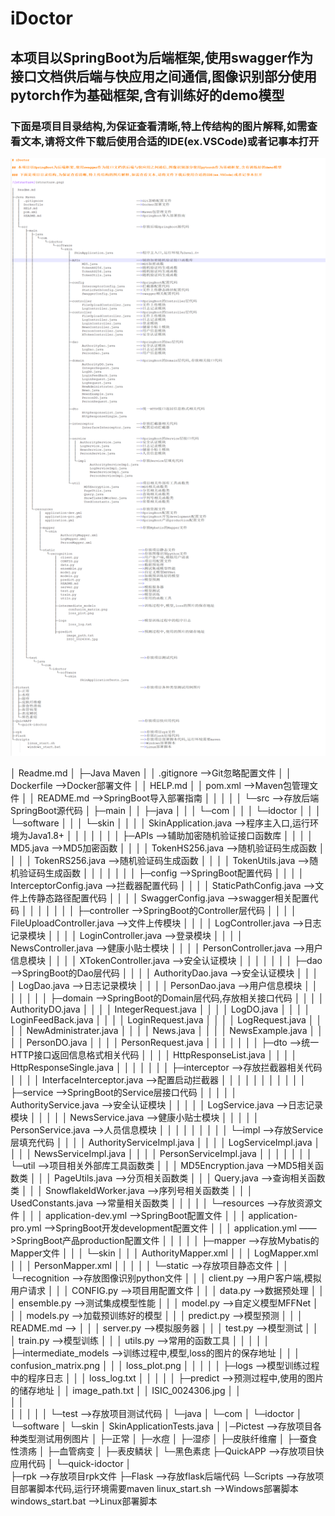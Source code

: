 # iDoctor

## 本项目以SpringBoot为后端框架,使用swagger作为接口文档供后端与快应用之间通信,图像识别部分使用pytorch作为基础框架,含有训练好的demo模型

### 下面是项目目录结构,为保证查看清晰,特上传结构的图片解释,如需查看文本,请将文件下载后使用合适的IDE(ex.VSCode)或者记事本打开

![structure](structure.png)

│  Readme.md
│
├─Java Maven
│  │  .gitignore                                                ——>Git忽略配置文件
│  │  Dockerfile                                                ——>Docker部署文件
│  │  HELP.md
│  │  pom.xml                                                   ——>Maven包管理文件
│  │  README.md                                                 ——>SpringBoot导入部署指南
│  │
│  │
│  └─src                                                        ——>存放后端SpringBoot源代码
│      ├─main
│      │  ├─java
│      │  │  └─com
│      │  │      └─idoctor
│      │  │          └─software
│      │  │              └─skin
│      │  │                  │  SkinApplication.java            ——>程序主入口,运行环境为Java1.8+
│      │  │                  │
│      │  │                  ├─APIs                             ——>辅助加密随机验证接口函数库
│      │  │                  │      MD5.java                    ——>MD5加密函数
│      │  │                  │      TokenHS256.java             ——>随机验证码生成函数
│      │  │                  │      TokenRS256.java             ——>随机验证码生成函数
│      │  │                  │      TokenUtils.java             ——>随机验证码生成函数
│      │  │                  │
│      │  │                  ├─config                           ——>SpringBoot配置代码
│      │  │                  │      InterceptorConfig.java      ——>拦截器配置代码
│      │  │                  │      StaticPathConfig.java       ——>文件上传静态路径配置代码
│      │  │                  │      SwaggerConfig.java          ——>swagger相关配置代码
│      │  │                  │
│      │  │                  ├─controller                       ——>SpringBoot的Controller层代码
│      │  │                  │      FileUploadController.java   ——>文件上传模块
│      │  │                  │      LogController.java          ——>日志记录模块
│      │  │                  │      LoginController.java        ——>登录模块
│      │  │                  │      NewsController.java         ——>健康小贴士模块
│      │  │                  │      PersonController.java       ——>用户信息模块
│      │  │                  │      XTokenController.java       ——>安全认证模块
│      │  │                  │
│      │  │                  ├─dao                              ——>SpringBoot的Dao层代码
│      │  │                  │      AuthorityDao.java           ——>安全认证模块
│      │  │                  │      LogDao.java                 ——>日志记录模块
│      │  │                  │      PersonDao.java              ——>用户信息模块
│      │  │                  │
│      │  │                  ├─domain                           ——>SpringBoot的Domain层代码,存放相关接口代码
│      │  │                  │      AuthorityDO.java
│      │  │                  │      IntegerRequest.java
│      │  │                  │      LogDO.java
│      │  │                  │      LoginFeedBack.java
│      │  │                  │      LoginRequest.java
│      │  │                  │      LogRequest.java
│      │  │                  │      NewAdministrater.java
│      │  │                  │      News.java
│      │  │                  │      NewsExample.java
│      │  │                  │      PersonDO.java
│      │  │                  │      PersonRequest.java
│      │  │                  │
│      │  │                  ├─dto                              ——>统一HTTP接口返回信息格式相关代码
│      │  │                  │      HttpResponseList.java
│      │  │                  │      HttpResponseSingle.java
│      │  │                  │
│      │  │                  ├─interceptor                      ——>存放拦截器相关代码
│      │  │                  │      InterfaceInterceptor.java   ——>配置启动拦截器
│      │  │                  │
│      │  │                  │
│      │  │                  ├─service                          ——>SpringBoot的Service层接口代码
│      │  │                  │  │  AuthorityService.java        ——>安全认证模块
│      │  │                  │  │  LogService.java              ——>日志记录模块
│      │  │                  │  │  NewsService.java             ——>健康小贴士模块
│      │  │                  │  │  PersonService.java           ——>人员信息模块
│      │  │                  │  │
│      │  │                  │  └─impl                          ——>存放Service层填充代码
│      │  │                  │          AuthorityServiceImpl.java
│      │  │                  │          LogServiceImpl.java
│      │  │                  │          NewsServiceImpl.java
│      │  │                  │          PersonServiceImpl.java
│      │  │                  │
│      │  │                  └─util                             ——>项目相关外部库工具函数类
│      │  │                          MD5Encryption.java         ——>MD5相关函数类
│      │  │                          PageUtils.java             ——>分页相关函数类
│      │  │                          Query.java                 ——>查询相关函数类
│      │  │                          SnowflakeIdWorker.java     ——>序列号相关函数类
│      │  │                          UsedConstants.java         ——>常量相关函数类
│      │  │
│      │  └─resources                                           ——>存放资源文件
│      │      │  application-dev.yml                            ——>SpringBoot配置文件
│      │      │  application-pro.yml                            ——>SpringBoot开发development配置文件
│      │      │  application.yml                                ——>SpringBoot产品production配置文件
│      │      │
│      │      ├─mapper                                          ——>存放Mybatis的Mapper文件
│      │      │  └─skin
│      │      │          AuthorityMapper.xml
│      │      │          LogMapper.xml
│      │      │          PersonMapper.xml
│      │      │
│      │      └─static                                           ——>存放项目静态文件
│      │          └─recognition                                  ——>存放图像识别python文件
│      │              │  client.py                               ——>用户客户端,模拟用户请求
│      │              │  CONFIG.py                               ——>项目用配置文件
│      │              │  data.py                                 ——>数据预处理
│      │              │  ensemble.py                             ——>测试集成模型性能
│      │              │  model.py                                ——>自定义模型MFFNet
│      │              │  models.py                               ——>加载预训练好的模型
│      │              │  predict.py                              ——>模型预测
│      │              │  README.md                               ——>
│      │              │  server.py                               ——>模拟服务器
│      │              │  test.py                                 ——>模型测试
│      │              │  train.py                                ——>模型训练
│      │              │  utils.py                                ——>常用的函数工具
│      │              │
│      │              ├─intermediate_models                      ——>训练过程中,模型,loss的图片的保存地址
│      │              │      confusion_matrix.png
│      │              │      loss_plot.png
│      │              │
│      │              ├─logs                                     ——>模型训练过程中的程序日志
│      │              │      loss_log.txt
│      │              │
│      │              ├─predict                                  ——>预测过程中,使用的图片的储存地址
│      │                    image_path.txt
│      │                    ISIC_0024306.jpg
│      │              
│      │              
│      │
│      │
│      └─test                                                     ——>存放项目测试代码
│          └─java
│              └─com
│                  └─idoctor
│                      └─software
│                          └─skin
│                                  SkinApplicationTests.java
│
│─Pictest                                                         ——>存放项目各种类型测试用例图片
│  ├─正常
│  ├─水痘
│  ├─湿疹
│  ├─皮肤纤维瘤
│  ├─蚕食性溃疡
│  ├─血管病变
│  ├─表皮鳞状
│  └─黑色素痣
├─QuickAPP                                                       ——>存放项目快应用代码
│  └─quick-idoctor
│    
├─rpk                                                             ——>存放项目rpk文件
├─Flask                                                           ——>存放flask后端代码
└─Scripts                                                         ——>存放项目部署脚本代码,运行环境需要maven
        linux_start.sh                                            ——>Windows部署脚本
        windows_start.bat                                         ——>Linux部署脚本
